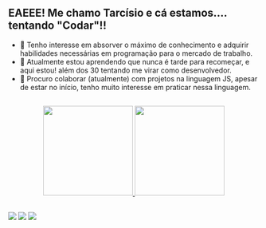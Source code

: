## EAEEE! Me chamo Tarcísio e cá estamos.... tentando "Codar"!!


- 👀 Tenho interesse em absorver o máximo de conhecimento e adquirir habilidades necessárias em programação para o mercado de trabalho.
- 🌱 Atualmente estou aprendendo que nunca é tarde para recomeçar, e aqui estou! além dos 30 tentando me virar como desenvolvedor.
- 💞️ Procuro colaborar (atualmente) com projetos na linguagem JS, apesar de estar no início, tenho muito interesse em praticar nessa linguagem.

##

<div align="center">
  <a href="https://github.com/lelestarcisio">
  <img height="180em" src="https://github-readme-stats.vercel.app/api?username=lelestarcisio&show_icons=true&theme=gotham&include_all_commits=true&count_private=true"/>
  <img height="180em" src="https://github-readme-stats.vercel.app/api/top-langs/?username=lelestarcisio&layout=compact&langs_count=7&theme=gotham"/>
</div>
  
  ##
  
  
  <div> 
  <a href="https://instagram.com/lelestarcisio" target="_blank"><img src="https://img.shields.io/badge/-Instagram-%23E4405F?style=for-the-badge&logo=instagram&logoColor=white" target="_blank"></a>
  <a href = "mailto:tarcisiolp2015@gmail.com"><img src="https://img.shields.io/badge/Gmail-D14836?style=for-the-badge&logo=gmail&logoColor=white" target="_blank"></a>
  <a href="https://www.linkedin.com/in/tarcisio-leles-de-paula-958401b7/" target="_blank"><img src="https://img.shields.io/badge/-LinkedIn-%230077B5?style=for-the-badge&logo=linkedin&logoColor=white" target="_blank"></a>  
</div>
  
  ##
  

<!---
LelesTarcisio/LelesTarcisio is a ✨ special ✨ repository because its `README.md` (this file) appears on your GitHub profile.
You can click the Preview link to take a look at your changes.
--->
